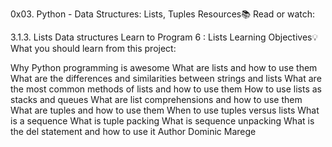 0x03. Python - Data Structures: Lists, Tuples
Resources📚
Read or watch:

3.1.3. Lists
Data structures
Learn to Program 6 : Lists
Learning Objectives💡
What you should learn from this project:

Why Python programming is awesome
What are lists and how to use them
What are the differences and similarities between strings and lists
What are the most common methods of lists and how to use them
How to use lists as stacks and queues
What are list comprehensions and how to use them
What are tuples and how to use them
When to use tuples versus lists
What is a sequence
What is tuple packing
What is sequence unpacking
What is the del statement and how to use it
Author
Dominic Marege
